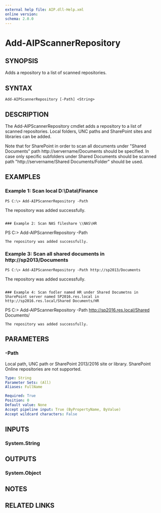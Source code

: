 ```yaml
---
external help file: AIP.dll-Help.xml
online version: 
schema: 2.0.0
---
```


# Add-AIPScannerRepository

## SYNOPSIS
Adds a repository to a list of scanned repositories. 

## SYNTAX

```
Add-AIPScannerRepository [-Path] <String>
```

## DESCRIPTION
The Add-AIPScannerRepository cmdlet adds a repository to a list of scanned repositories. Local folders, UNC paths and SharePoint sites and libraries can be added. 

Note that for SharePoint in order to scan all documents under "Shared Documents" path http://servername/Documents should be specified.
In case only specific subfolders under Shared Documents should be scanned path "http://servername/Shared Documents/Folder" should be used.

## EXAMPLES

### Example 1: Scan local D:\Data\Finance
```
PS C:\> Add-AIPScannerRepository -Path 
```
The repository was added successfully.
```

### Example 2: Scan NAS fileshare \\NAS\HR
```
PS C:\> Add-AIPScannerRepository -Path 
```
The repository was added successfully.
```

### Example 3: Scan all shared documents in http://sp2013/Documents
```
PS C:\> Add-AIPScannerRepository -Path http://sp2013/Documents
```
The repository was added successfully.
```

### Example 4: Scan fodler named HR under Shared Documetns in SharePoint server named SP2016.res.local in http://sp2016.res.local/Shared Documents/HR
```
PS C:\> Add-AIPScannerRepository -Path http://sp2016.res.local/Shared Documents/
```
The repository was added successfully.
```

## PARAMETERS

### -Path
Local path, UNC path or SharePoint 2013/2016 site or library. SharePoint Online repositories are not supported.

```yaml
Type: String
Parameter Sets: (All)
Aliases: FullName

Required: True
Position: 0
Default value: None
Accept pipeline input: True (ByPropertyName, ByValue)
Accept wildcard characters: False
```

## INPUTS

### System.String


## OUTPUTS

### System.Object

## NOTES

## RELATED LINKS

